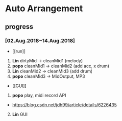 # Auto Arrangement

## progress
### [02.Aug.2018~14.Aug.2018]
* [[run]]
1. **Lin** dirtyMid -> cleanMid1 (melody)
2. **popo** cleanMid1 -> cleanMid2 (add acc, x drum)
3. **Lin** cleanMid2 -> cleanMid3 (add drum)
4. **popo** cleanMid3 -> MidOutput, MP3
* [[GUI]]
1. **popo** play, midi record API
  * https://blog.csdn.net/jdh99/article/details/6226435
2. **Lin** GUI
